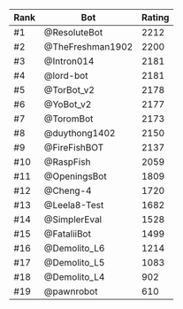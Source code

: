 Rank|Bot|Rating
---|---|---
#1|@ResoluteBot|2212
#2|@TheFreshman1902|2200
#3|@Intron014|2181
#4|@lord-bot|2181
#5|@TorBot_v2|2178
#6|@YoBot_v2|2177
#7|@ToromBot|2173
#8|@duythong1402|2150
#9|@FireFishBOT|2137
#10|@RaspFish|2059
#11|@OpeningsBot|1809
#12|@Cheng-4|1720
#13|@Leela8-Test|1682
#14|@SimplerEval|1528
#15|@FataliiBot|1499
#16|@Demolito_L6|1214
#17|@Demolito_L5|1083
#18|@Demolito_L4|902
#19|@pawnrobot|610
